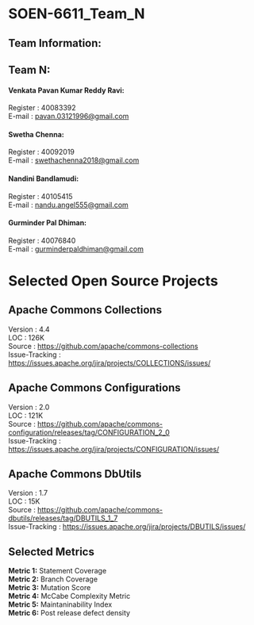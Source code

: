 # SOEN-6611_Team_N

## Team Information:

## Team N:

#### Venkata Pavan Kumar Reddy Ravi:
Register : 40083392<br />
E-mail : pavan.03121996@gmail.com<br />
#### Swetha Chenna:
Register : 40092019<br />
E-mail : swethachenna2018@gmail.com<br />
#### Nandini Bandlamudi:
Register : 40105415<br />
E-mail : nandu.angel555@gmail.com<br />
#### Gurminder Pal Dhiman:
Register : 40076840<br />
E-mail : gurminderpaldhiman@gmail.com<br />

# Selected Open Source Projects

## Apache Commons Collections

Version : 4.4<br />
LOC : 126K<br />
Source : https://github.com/apache/commons-collections<br />
Issue-Tracking : https://issues.apache.org/jira/projects/COLLECTIONS/issues/<br />

## Apache Commons Configurations

Version : 2.0<br />
LOC : 121K<br />
Source : https://github.com/apache/commons-configuration/releases/tag/CONFIGURATION_2_0<br />
Issue-Tracking : https://issues.apache.org/jira/projects/CONFIGURATION/issues/<br />

## Apache Commons DbUtils

Version : 1.7<br />
LOC : 15K<br />
Source : https://github.com/apache/commons-dbutils/releases/tag/DBUTILS_1_7<br />
Issue-Tracking : https://issues.apache.org/jira/projects/DBUTILS/issues/<br />

## Selected Metrics

**Metric 1:** Statement Coverage<br />
**Metric 2:** Branch Coverage<br />
**Metric 3:** Mutation Score<br />
**Metric 4:** McCabe Complexity Metric<br />
**Metric 5:** Maintaninability Index<br />
**Metric 6:** Post release defect density<br />





